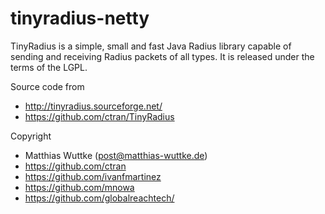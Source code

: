 # tinyradius-netty

TinyRadius is a simple, small and fast Java Radius library capable of
sending and receiving Radius packets of all types. It is released
under the terms of the LGPL.

Source code from
- http://tinyradius.sourceforge.net/
- https://github.com/ctran/TinyRadius


Copyright
- Matthias Wuttke (post@matthias-wuttke.de)
- https://github.com/ctran
- https://github.com/ivanfmartinez
- https://github.com/mnowa
- https://github.com/globalreachtech/